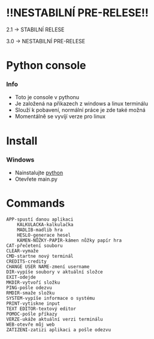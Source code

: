 # **!!NESTABILNÍ PRE-RELESE!!**
2.1 -> STABILNÍ RELESE

3.0 -> NESTABILNÍ PRE-RELESE

# **Python console**
### Info
- Toto je console v pythonu
- Je založená na přikazech z windows a linux terminálu
- Slouží k pobavení, normální práce je zde také možná
- Momentálně se vyvíjí verze pro linux

# Install
### Windows
- Nainstalujte [python](https://www.python.org/)
- Otevřete main.py

# Commands
```
APP-spustí danou aplikaci
    KALKULACKA-kalkulačka
    MADLIB-madlib hra
    HESLO-generace hesel
    KÁMEN-NŮŽKY-PAPÍR-kámen nůžky papír hra
CAT-přečetení souboru
CLEAR-vymaže
CMD-startne nový terminál
CREDITS-credity
CHANGE USER NAME-zmení username
DIR-vypíše soubory v aktuální složce
EXIT-odejde
MKDIR-vytvoří složku 
PING-pošle odezvu
RMDIR-smaže složku
SYSTEM-vypíše informace o systému
PRINT-vytiskne input
TEXT EDITOR-textový editor
POMOC-pošle příkazy
VERZE-ukáže aktuální verzi terminálu
WEB-otevře můj web
ZATIZENI-zatizi aplikaci a pošle odezvu 
```
